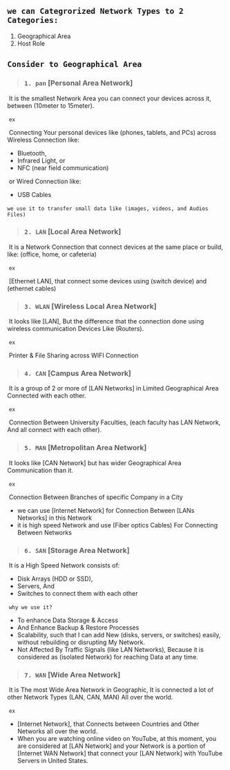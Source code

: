 ## `we can Categrorized Network Types to 2 Categories:`

1. Geographical Area
2. Host Role





## `Consider to Geographical Area`



> ### `1. pan` [Personal Area Network]

​			It is the smallest Network Area you can connect your devices across it, between (10meter to 15meter).

​			`ex` 

​			Connecting Your personal devices like (phones, tablets, and PCs) across Wireless Connection like:

- Bluetooth,
- Infrared Light, or
- NFC (near field communication)		

​			or Wired Connection like:

- USB Cables

​		`we use it to transfer small data like (images, videos, and Audios Files)`



> ### `2. LAN` [Local Area Network]

​			It is a Network Connection that connect devices at the same place or build, like: (office, home, or cafeteria)

​			`ex`

​			[Ethernet LAN], that connect some devices using (switch device) and (ethernet cables)



> ### `3. WLAN` [Wireless Local Area Network]

​			It looks like [LAN], But the difference that the connection done using wireless communication Devices Like (Routers).

​			`ex`

​			Printer & File Sharing across WIFI Connection



> ### `4. CAN` [Campus Area Network]

​			It is a group of 2 or more of [LAN Networks] in Limited Geographical Area Connected with each other.

​			`ex`

​			Connection Between University Faculties, (each faculty has LAN Network, And all connect with each other).



> ### `5. MAN` [Metropolitan Area Network]

​			It looks like [CAN Network] but has wider Geographical Area Communication than it.

​			`ex`

​			Connection Between Branches of specific Company in a City

   - we can use [Internet Network] for Connection Between [LANs Networks] in this Network
   - it is high speed Network and use (Fiber optics Cables) For Connecting Between Networks



> ### `6. SAN` [Storage Area Network]

​			It is a High Speed Network consists of:

   - Disk Arrays (HDD or SSD),
   - Servers, And
   - Switches to connect them with each other

​		`why we use it?`

- To enhance Data Storage & Access
- And Enhance Backup & Restore Processes
- Scalability, such that I can add New (disks, servers, or switches) easily, without rebuilding or disrupting My Network.
- Not Affected By Traffic Signals (like LAN Networks), Because it is considered as (isolated Network) for reaching Data at any time.	



> ### `7. WAN` [Wide Area Network]

​			It is The most Wide Area Network in Geographic, It is connected a lot of other Network Types (LAN, CAN, MAN) All over the world.

​			`ex`

- [Internet Network], that Connects between Countries and Other Networks all over the world.
- When you are watching online video on YouTube, at this moment, you are considered at [LAN Network] and your Network is a portion of [Internet WAN Network] that connect your [LAN Network] with YouTube Servers in United States.		
